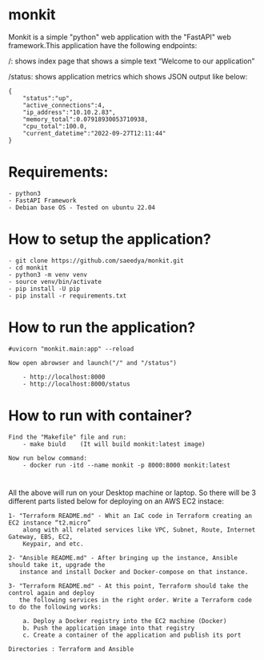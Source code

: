 # monkit

Monkit is a simple "python" web application with the "FastAPI" web framework.This application
have the following endpoints:

/: shows index page that shows a simple text “Welcome to our application”

/status: shows application metrics which shows JSON output like below:

    {
        "status":"up",
        "active_connections":4,
        "ip_address":"10.10.2.83",
        "memory_total":0.07918930053710938,
        "cpu_total":100.0,
        "current_datetime":"2022-09-27T12:11:44"
    }

# Requirements:
    - python3
    - FastAPI Framework
    - Debian base OS - Tested on ubuntu 22.04

# How to setup the application?

    - git clone https://github.com/saeedya/monkit.git
    - cd monkit
    - python3 -m venv venv
    - source venv/bin/activate
    - pip install -U pip
    - pip install -r requirements.txt

# How to run the application?

    #uvicorn "monkit.main:app" --reload

    Now open abrowser and launch("/" and "/status")

        - http://localhost:8000
        - http://localhost:8000/status

# How to run with container?

    Find the "Makefile" file and run:
        - make biuld    (It will build monkit:latest image)
    
    Now run below command:
        - docker run -itd --name monkit -p 8000:8000 monkit:latest

#

All the above will run on your Desktop machine or laptop. So there will be 3 different
parts listed below for deploying on an AWS EC2 instace:

    1- "Terraform README.md" - Whit an IaC code in Terraform creating an EC2 instance “t2.micro” 
        along with all related services like VPC, Subnet, Route, Internet Gateway, EBS, EC2,
        Keypair, and etc.
    
    2- "Ansible README.md" - After bringing up the instance, Ansible should take it, upgrade the
       instance and install Docker and Docker-compose on that instance.

    3- "Terraform README.md" - At this point, Terraform should take the control again and deploy 
       the following services in the right order. Write a Terraform code to do the following works:

        a. Deploy a Docker registry into the EC2 machine (Docker)
        b. Push the application image into that registry
        c. Create a container of the application and publish its port

    Directories : Terraform and Ansible
